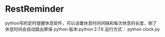 # RestReminder
python写的定时提醒休息软件，可以设置休息时间间隔和每次休息的长度，倒了休息时间会自动跳出屏保
python 版本:python 2.7.6
运行方式：
python clock.py

